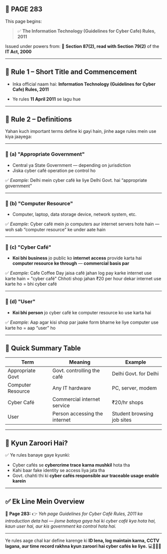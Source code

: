 ## 📄 **PAGE 283**

This page begins:

> ✅ **The Information Technology (Guidelines for Cyber Cafe) Rules, 2011**

Issued under powers from:
📜 **Section 87(2), read with Section 79(2)** of the **IT Act, 2000**

---

## 🔹 **Rule 1 – Short Title and Commencement**

* Inka official naam hai:
  **Information Technology (Guidelines for Cyber Cafe) Rules, 2011**

* Ye rules **11 April 2011** se lagu hue

---

## 🔹 **Rule 2 – Definitions**

Yahan kuch important terms define ki gayi hain, jinhe aage rules mein use kiya jaayega:

---

### 🔸 (a) "Appropriate Government"

* Central ya State Government — depending on jurisdiction
* Jiska cyber café operation pe control ho

✅ *Example:*
Delhi mein cyber café ke liye Delhi Govt. hai “appropriate government”

---

### 🔸 (b) "Computer Resource"

* Computer, laptop, data storage device, network system, etc.

✅ *Example:*
Cyber café mein jo computers aur internet servers hote hain — woh sab “computer resource” ke under aate hain

---

### 🔸 (c) "Cyber Café"

* **Koi bhi business** jo public ko **internet access** provide karta hai **computer resource ke through** — **commercial basis par**

✅ *Example:*
Cafe Coffee Day jaisa café jahan log pay karke internet use karte hain = "cyber café"
Chhoti shop jahan ₹20 per hour dekar internet use karte ho = bhi cyber café

---

### 🔸 (d) "User"

* **Koi bhi person** jo cyber café ke computer resource ko use karta hai

✅ *Example:*
Aap agar kisi shop par jaake form bharne ke liye computer use karte ho = aap “user” ho

---

## 🧩 **Quick Summary Table**

| Term              | Meaning                       | Example                    |
| ----------------- | ----------------------------- | -------------------------- |
| Appropriate Govt  | Govt. controlling the café    | Delhi Govt. for Delhi      |
| Computer Resource | Any IT hardware               | PC, server, modem          |
| Cyber Café        | Commercial internet service   | ₹20/hr shops               |
| User              | Person accessing the internet | Student browsing job sites |

---

## 🔹 **Kyun Zaroori Hai?**

✅ Ye rules banaye gaye kyunki:

* Cyber cafés se **cybercrime trace karna mushkil** hota tha
* Kahi baar fake identity se access liya jata tha
* Govt. chahti thi ki **cyber cafés responsible aur traceable usage enable karein**

---

## ✅ **Ek Line Mein Overview**

📌 **Page 283:**
👉 *Yeh page Guidelines for Cyber Café Rules, 2011 ka introduction deta hai — jisme bataya gaya hai ki cyber café kya hota hai, kaun user hai, aur kis government ka control hota hai.*

---

Ye rules aage chal kar define karenge ki **ID lena, log maintain karna, CCTV lagana, aur time record rakhna kyun zaroori hai cyber cafés ke liye.** 💻📜🕵️‍♂️
